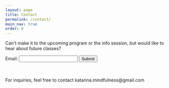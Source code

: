 ```yaml
---
layout: page
title: Contact
permalink: /contact/
main_nav: true
order: 6
---
```


Can't make it to the upcoming program or the info session, but would like to hear about future classes?

<form action="https://ftu1crqzy9.execute-api.us-east-1.amazonaws.com/submit-email" method="post">
  <label for="email">Email:</label>
  <input type="text" id="email" name="email">
  <input type="submit" value="Submit">
</form>

<br>
<br>
For inquiries, feel free to contact katarina.mindfulness@gmail.com
